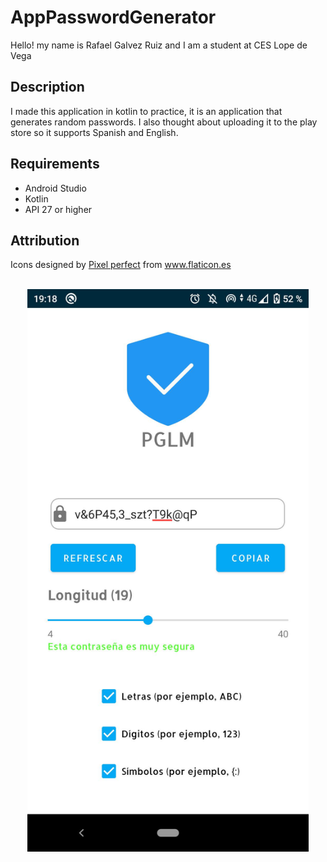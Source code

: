 # AppPasswordGenerator
Hello! my name is Rafael Galvez Ruiz and I am a student at CES Lope de Vega
<br />
## Description
I made this application in kotlin to practice, it is an application that generates random passwords. I also thought about uploading it to the play store so it supports Spanish and English.
<br />
## Requirements
* Android Studio
* Kotlin
* API 27 or higher

## Attribution

<div>Icons designed by <a href="https://www.flaticon.es/autores/pixel-perfect" title="Pixel perfect">Pixel perfect</a> from <a href="https://www.flaticon.es/" title="Flaticon">www.flaticon.es</a></div>

<br />
<p align="center">
<img src="https://github.com/grruiz/AppPasswordGenerator/blob/master/Screenshot.jpg" alt="Screenshot Application" width="450" height="900" />
</p>
<br />

